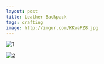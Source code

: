 ```yaml
---
layout: post
title: Leather Backpack
tags: crafting
image: http://imgur.com/KKwaPZ8.jpg
---
```

![1](http://imgur.com/KKwaPZ8.jpg)

![2](http://imgur.com/MI0WGdS.jpg)